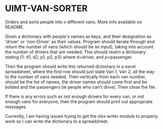 # UIMT-VAN-SORTER
Orders and sorts people into x different vans. More info available on README. 

Given a dictionary with people's names as keys, and their designation as 'driver' or 'non-Driver' as their values. 
Program should iterate through and return the number of vans (which should be an input), taking into account the number of drivers that are needed. This should reutrn a dictionary stating {1: d1, d2, p1, p2, p3} where d=driver, and p=passenger. 

Then the program should write this returned dictionary in a excel spreadsheet, where the first row should just state Van 1, Van 2, all the way to the number of vans needed. 
Then vertically from each van number, should be the list of names, the driver names should come first and be bolded and the passengers (ie people who can't drive). Then close the file. 

If there is any errors such as not enough drivers for every van, or not enough vans for everyone, then the program should print out appropriate messages. 

Currently, I am having issues trying to get the xlsx writer module to properly work so I can write the dictionary to a spreadsheet. 
